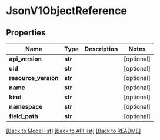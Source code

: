 # JsonV1ObjectReference


## Properties
Name | Type | Description | Notes
------------ | ------------- | ------------- | -------------
**api_version** | **str** |  | [optional] 
**uid** | **str** |  | [optional] 
**resource_version** | **str** |  | [optional] 
**name** | **str** |  | [optional] 
**kind** | **str** |  | [optional] 
**namespace** | **str** |  | [optional] 
**field_path** | **str** |  | [optional] 

[[Back to Model list]](../README.md#documentation-for-models) [[Back to API list]](../README.md#documentation-for-api-endpoints) [[Back to README]](../README.md)


